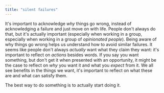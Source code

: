 ```yaml
---
title: "silent failures"
---
```

It's important to acknowledge *why* things go wrong, instead of acknowledging a failure and just move on with life. People don't always do that, but it's actually important (especially when working in a group, especially when working in a group of *opinionated people*). Being aware of why things go wrong helps us understand how to avoid similar failures.
It seems like people don't always *actually* want what they claim they want: it's important to reflect on *actions* besides words.
If you say you want something, but don't get it when presented with an opportunity, it might be the case to reflect on *why* you want it and what you *expect* from it.
We all see benefits in the things we want, it's important to reflect on what these are and what can satisfy them.

The best way to do something is to actually start doing it.
